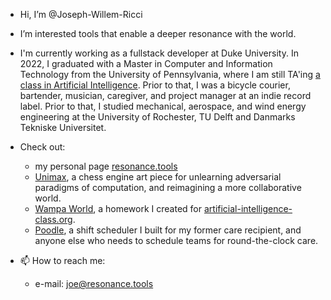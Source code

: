 - Hi, I’m @Joseph-Willem-Ricci
- I’m interested tools that enable a deeper resonance with the world.
- I'm currently working as a fullstack developer at Duke University. In 2022, I graduated with a Master in Computer and Information Technology from the University of Pennsylvania, where I am still TA'ing [a class in Artificial Intelligence](https://artificial-intelligence-class.org/). Prior to that, I was a bicycle courier, bartender, musician, caregiver, and project manager at an indie record label. Prior to that, I studied mechanical, aerospace, and wind energy engineering at the University of Rochester, TU Delft and Danmarks Tekniske Universitet.
- Check out:
  -   my personal page [resonance.tools](https://resonance.tools)
  -   [Unimax](https://unimax.run), a chess engine art piece for unlearning adversarial paradigms of computation, and reimagining a more collaborative world.
  -   [Wampa World](https://github.com/Joseph-Willem-Ricci/wampa-world), a homework I created for [artificial-intelligence-class.org](https://artificial-intelligence-class.org).
  -   [Poodle](https://www.poodlescheduler.com), a shift scheduler I built for my former care recipient, and anyone else who needs to schedule teams for round-the-clock care.

- 📫 How to reach me:
  - e-mail:   joe@resonance.tools
 
<!---
Joseph-Willem-Ricci/Joseph-Willem-Ricci is a ✨ special ✨ repository because its `README.md` (this file) appears on your GitHub profile.
You can click the Preview link to take a look at your changes.
--->
